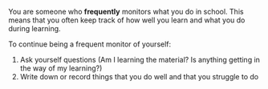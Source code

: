 You are someone who **frequently** monitors what you do in school. This means that you often keep track of how well you learn and what you do during learning.  

To continue being a frequent monitor of yourself:

1.	Ask yourself questions (Am I learning the material? Is anything getting in the way of my learning?) 
2.	Write down or record things that you do well and that you struggle to do
